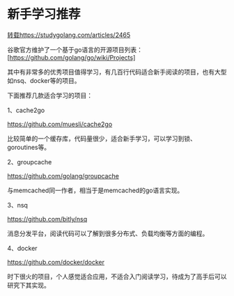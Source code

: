 # 新手学习推荐

[转载https://studygolang.com/articles/2465](https://studygolang.com/articles/2465)

谷歌官方维护了一个基于go语言的开源项目列表：
[https://github.com/golang/go/wiki/Projects]

其中有非常多的优秀项目值得学习，有几百行代码适合新手阅读的项目，也有大型如nsq、docker等的项目。

下面推荐几款适合学习的项目：

1、cache2go

https://github.com/muesli/cache2go

比较简单的一个缓存库，代码量很少，适合新手学习，可以学习到锁、goroutines等。

2、groupcache

https://github.com/golang/groupcache

与memcached同一作者，相当于是memcached的go语言实现。

3、nsq

https://github.com/bitly/nsq

消息分发平台，阅读代码可以了解到很多分布式、负载均衡等方面的编程。

4、docker

https://github.com/docker/docker

时下很火的项目，个人感觉适合应用，不适合入门阅读学习，待成为了高手后可以研究下其实现。